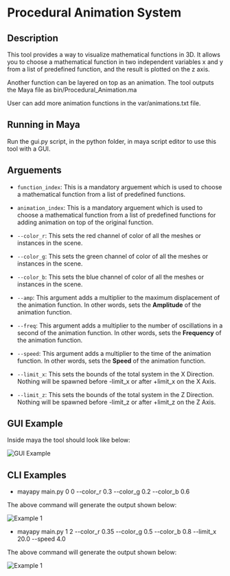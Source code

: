 # Procedural Animation System

## Description

This tool provides a way to visualize mathematical functions in 3D. It allows you to choose a mathematical function in two independent variables x and y from a list of predefined function, and the result is plotted on the z axis. 

Another function can be layered on top as an animation.
The tool outputs the Maya file as bin/Procedural_Animation.ma

User can add more animation functions in the var/animations.txt file.

## Running in Maya

Run the gui.py script, in the python folder, in maya script editor to use this tool with a GUI.

## Arguements

- `function_index`: This is a mandatory arguement which is used to choose a mathematical function from a list of predefined functions.

- `animation_index`: This is a mandatory arguement which is used to choose a mathematical function from a list of predefined functions for adding animation on top of the original function.

- `--color_r`: This sets the red channel of color of all the meshes or instances in the scene.

- `--color_g`: This sets the green channel of color of all the meshes or instances in the scene.

- `--color_b`: This sets the blue channel of color of all the meshes or instances in the scene.

- `--amp`: This argument adds a multiplier to the maximum displacement of the animation function. In other words, sets the **Amplitude** of the animation function.

- `--freq`: This argument adds a multiplier to the number of oscillations in a  second of the animation function. In other words, sets the **Frequency** of the animation function.

- `--speed`: This argument adds a multiplier to the time of the animation function. In other words, sets the **Speed** of the animation function.

- `--limit_x`: This sets the bounds of the total system in the X Direction. Nothing will be spawned before -limit_x or after +limit_x on the X Axis.

- `--limit_z`: This sets the bounds of the total system in the Z Direction. Nothing will be spawned before -limit_z or after +limit_z on the Z Axis.

## GUI Example

Inside maya the tool should look like below:

![GUI Example](bin/playblasts/gui_example.gif)

## CLI Examples

- mayapy main.py 0 0 --color_r 0.3 --color_g 0.2 --color_b 0.6

The above command will generate the output shown below:

![Example 1](bin/playblasts/Example_1.gif)

- mayapy main.py 1 2 --color_r 0.35 --color_g 0.5 --color_b 0.8 --limit_x 20.0 --speed 4.0

The above command will generate the output shown below:

![Example 1](bin/playblasts/Example_2.gif)